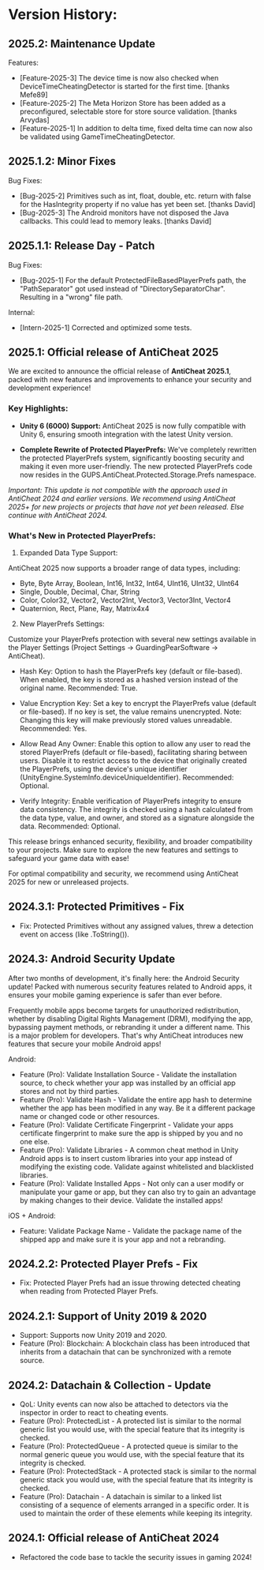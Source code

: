 ﻿# Version History:

## 2025.2: Maintenance Update
Features:
- [Feature-2025-3] The device time is now also checked when DeviceTimeCheatingDetector is started for the first time. [thanks Mefe89]
- [Feature-2025-2] The Meta Horizon Store has been added as a preconfigured, selectable store for store source validation. [thanks Arvydas]
- [Feature-2025-1] In addition to delta time, fixed delta time can now also be validated using GameTimeCheatingDetector.

## 2025.1.2: Minor Fixes
Bug Fixes:
- [Bug-2025-2] Primitives such as int, float, double, etc. return with false for the HasIntegrity property if no value has yet been set. [thanks David]
- [Bug-2025-3] The Android monitors have not disposed the Java callbacks. This could lead to memory leaks. [thanks David]

## 2025.1.1: Release Day - Patch
Bug Fixes:
- [Bug-2025-1] For the default ProtectedFileBasedPlayerPrefs path, the "PathSeparator" got used instead of "DirectorySeparatorChar". Resulting in a "wrong" file path.

Internal:
- [Intern-2025-1] Corrected and optimized some tests.

## 2025.1: Official release of AntiCheat 2025

We are excited to announce the official release of **AntiCheat 2025.1**, packed with new features and improvements to enhance your security and development experience!

### Key Highlights:

- **Unity 6 (6000) Support:** AntiCheat 2025 is now fully compatible with Unity 6, ensuring smooth integration with the latest Unity version.

- **Complete Rewrite of Protected PlayerPrefs:** We've completely rewritten the protected PlayerPrefs system, significantly boosting security and making it even more user-friendly. The new protected PlayerPrefs code now resides in the GUPS.AntiCheat.Protected.Storage.Prefs namespace.

*Important: This update is not compatible with the approach used in AntiCheat 2024 and earlier versions. We recommend using AntiCheat 2025+ for new projects or projects that have not yet been released. Else continue with AntiCheat 2024.*

### What's New in Protected PlayerPrefs:

1. Expanded Data Type Support:

AntiCheat 2025 now supports a broader range of data types, including:
- Byte, Byte Array, Boolean, Int16, Int32, Int64, UInt16, UInt32, UInt64
- Single, Double, Decimal, Char, String
- Color, Color32, Vector2, Vector2Int, Vector3, Vector3Int, Vector4
- Quaternion, Rect, Plane, Ray, Matrix4x4

2. New PlayerPrefs Settings:

Customize your PlayerPrefs protection with several new settings available in the Player Settings (Project Settings → GuardingPearSoftware → AntiCheat).

- Hash Key:
Option to hash the PlayerPrefs key (default or file-based). When enabled, the key is stored as a hashed version instead of the original name.
Recommended: True.

- Value Encryption Key:
Set a key to encrypt the PlayerPrefs value (default or file-based). If no key is set, the value remains unencrypted.
Note: Changing this key will make previously stored values unreadable.
Recommended: Yes.

- Allow Read Any Owner:
Enable this option to allow any user to read the stored PlayerPrefs (default or file-based), facilitating sharing between users. Disable it to restrict access to the device that originally created the PlayerPrefs, using the device's unique identifier (UnityEngine.SystemInfo.deviceUniqueIdentifier).
Recommended: Optional.

- Verify Integrity:
Enable verification of PlayerPrefs integrity to ensure data consistency. The integrity is checked using a hash calculated from the data type, value, and owner, and stored as a signature alongside the data.
Recommended: Optional.

This release brings enhanced security, flexibility, and broader compatibility to your projects. Make sure to explore the new features and settings to safeguard your game data with ease!

For optimal compatibility and security, we recommend using AntiCheat 2025 for new or unreleased projects.

## 2024.3.1: Protected Primitives - Fix
- Fix: Protected Primitives without any assigned values, threw a detection event on access (like .ToString()).

## 2024.3: Android Security Update
After two months of development, it's finally here: the Android Security update! Packed with numerous security features related to Android apps, it ensures your mobile gaming experience is safer than ever before.

Frequently mobile apps become targets for unauthorized redistribution, whether by disabling Digital Rights Management (DRM), modifying the app, bypassing payment methods, or rebranding it under a different name. This is a major problem for developers. That's why AntiCheat introduces new features that secure your mobile Android apps!

Android:
- Feature (Pro): Validate Installation Source - Validate the installation source, to check whether your app was installed by an official app stores and not by third parties.
- Feature (Pro): Validate Hash - Validate the entire app hash to determine whether the app has been modified in any way. Be it a different package name or changed code or other resources. 
- Feature (Pro): Validate Certificate Fingerprint - Validate your apps certificate fingerprint to make sure the app is shipped by you and no one else.
- Feature (Pro): Validate Libraries - A common cheat method in Unity Android apps is to insert custom libraries into your app instead of modifying the existing code. Validate against whitelisted and blacklisted libraries.
- Feature (Pro): Validate Installed Apps - Not only can a user modify or manipulate your game or app, but they can also try to gain an advantage by making changes to their device. Validate the installed apps!

iOS + Android:
- Feature: Validate Package Name - Validate the package name of the shipped app and make sure it is your app and not a rebranding.

## 2024.2.2: Protected Player Prefs - Fix
- Fix: Protected Player Prefs had an issue throwing detected cheating when reading from Protected Player Prefs.

## 2024.2.1: Support of Unity 2019 & 2020
- Support: Supports now Unity 2019 and 2020.
- Feature (Pro): Blockchain: A blockchain class has been introduced that inherits from a datachain that can be synchronized with a remote source.

## 2024.2: Datachain & Collection - Update
- QoL: Unity events can now also be attached to detectors via the inspector in order to react to cheating events.
- Feature (Pro): ProtectedList - A protected list is similar to the normal generic list you would use, with the special feature that its integrity is checked.
- Feature (Pro): ProtectedQueue - A protected queue is similar to the normal generic queue you would use, with the special feature that its integrity is checked.
- Feature (Pro): ProtectedStack - A protected stack is similar to the normal generic stack you would use, with the special feature that its integrity is checked.
- Feature (Pro): Datachain - A datachain is similar to a linked list consisting of a sequence of elements arranged in a specific order. It is used to maintain the order of these elements while keeping its integrity.

## 2024.1: Official release of AntiCheat 2024
- Refactored the code base to tackle the security issues in gaming 2024!
